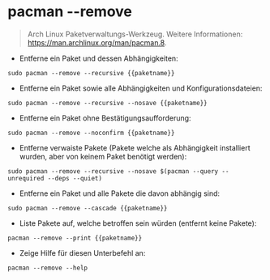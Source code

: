# pacman --remove

> Arch Linux Paketverwaltungs-Werkzeug.
> Weitere Informationen: <https://man.archlinux.org/man/pacman.8>.

- Entferne ein Paket und dessen Abhängigkeiten:

`sudo pacman --remove --recursive {{paketname}}`

- Entferne ein Paket sowie alle Abhängigkeiten und Konfigurationsdateien:

`sudo pacman --remove --recursive --nosave {{paketname}}`

- Entferne ein Paket ohne Bestätigungsaufforderung:

`sudo pacman --remove --noconfirm {{paketname}}`

- Entferne verwaiste Pakete (Pakete welche als Abhängigkeit installiert wurden, aber von keinem Paket benötigt werden):

`sudo pacman --remove --recursive --nosave $(pacman --query --unrequired --deps --quiet)`

- Entferne ein Paket und alle Pakete die davon abhängig sind:

`sudo pacman --remove --cascade {{paketname}}`

- Liste Pakete auf, welche betroffen sein würden (entfernt keine Pakete):

`pacman --remove --print {{paketname}}`

- Zeige Hilfe für diesen Unterbefehl an:

`pacman --remove --help`
